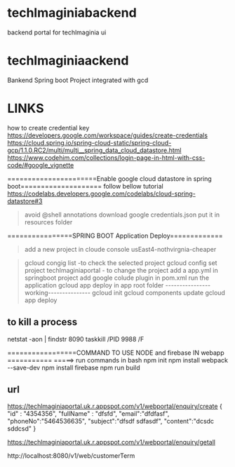 # techlmaginiabackend
backend portal for techlmaginia ui

# techlmaginiaackend
Bankend Spring boot Project integrated with gcd

# LINKS
how to create credential key
https://developers.google.com/workspace/guides/create-credentials
https://cloud.spring.io/spring-cloud-static/spring-cloud-gcp/1.1.0.RC2/multi/multi__spring_data_cloud_datastore.html
https://www.codehim.com/collections/login-page-in-html-with-css-code/#google_vignette


======================Enable google cloud datastore in spring boot====================
follow bellow tutorial
https://codelabs.developers.google.com/codelabs/cloud-spring-datastore#3
> avoid @shell annotations
> download google credentials.json put it in resources folder


================SPRING BOOT Application Deploy=============
> add a new project in cloude console usEast4-nothvirgnia-cheaper

> gcloud congig list -to check the selected project
> gcloud config set project techlmaginiaportal - to change the project
> add a app.yml in springboot project
> add google colude plugin in pom.xml
> run the application
> gcloud app deploy in app root folder
----------------working---------------
gcloud init
gcloud components update
gcloud app deploy

to kill a process
---------------------
netstat -aon | findstr  8090
taskkill /PID 9988 /F



=================COMMAND TO USE NODE and firebase IN webapp ===========
=====> run commands in bash
npm init
npm install webpack --save-dev
npm install firebase
npm run build




url
-----------------
https://techlmaginiaportal.uk.r.appspot.com/v1/webportal/enquiry/create
{
 "id" : "4354356",
 "fullName" : "dfsfd",
 "email":"dfdfasf",
 "phoneNo":"5464536635",
 "subject":"dfsdf sdfasdf",
 "content":"dcsdc sddcsd"
}

https://techlmaginiaportal.uk.r.appspot.com/v1/webportal/enquiry/getall

http://localhost:8080/v1/web/customerTerm


